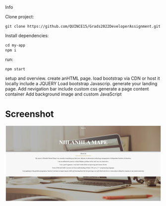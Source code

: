 Info 

Clone project:
```
git clone https://github.com/QUINCE15/Grads2022DeveloperAssignment.git
```

Install dependencies:
```
cd my-app
npm i
```

run:
```
npm start
```
setup and overview. create anHTML page. 
load bootstrap via CDN or host it locally include a JQUERY
Load bootstrap Javascrip.
generate your landing page.
Add nevigation bar include custom css
generate a page content container
Add background image and custom JavaScript

# Screenshot
![This is an image](./Screenshot.jpg)
